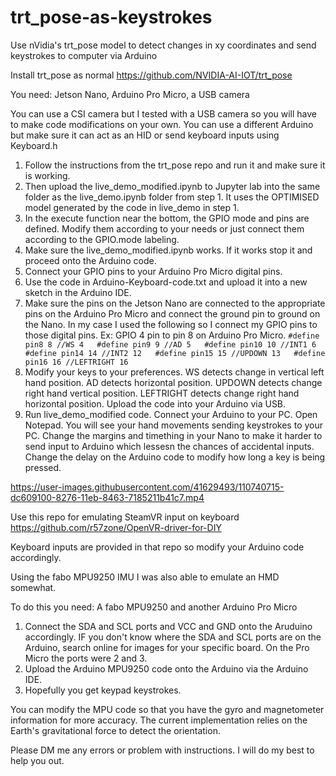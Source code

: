 # trt_pose-as-keystrokes
Use nVidia's trt_pose model to detect changes in xy coordinates and send keystrokes to computer via Arduino

Install trt_pose as normal
https://github.com/NVIDIA-AI-IOT/trt_pose

You need: Jetson Nano, Arduino Pro Micro, a USB camera

You can use a CSI camera but I tested with a USB camera so you will have to make code modifications on your own.
You can use a different Arduino but make sure it can act as an HID or send keyboard inputs using Keyboard.h

1. Follow the instructions from the trt_pose repo and run it and make sure it is working.
2. Then upload the live_demo_modified.ipynb to Jupyter lab into the same folder as the live_demo.ipynb folder from step 1. It uses the OPTIMISED model generated by the code in live_demo in step 1.
3. In the execute function near the bottom, the GPIO mode and pins are defined. Modify them according to your needs or just connect them according to the GPIO.mode labeling.
4. Make sure the live_demo_modified.ipynb works. If it works stop it and proceed onto the Arduino code.
5. Connect your GPIO pins to your Arduino Pro Micro digital pins.
6. Use the code in Arduino-Keyboard-code.txt and upload it into a new sketch in the Arduino IDE.
7. Make sure the pins on the Jetson Nano are connected to the appropriate pins on the Arduino Pro Micro and connect the ground pin to ground on the Nano. In my case I used the following so I connect my GPIO pins to those digital pins. Ex: GPIO 4 pin to pin 8 on Arduino Pro Micro.
          ```
          #define pin8 8 //WS 4  
          #define pin9 9 //AD 5  
          #define pin10 10 //INT1 6  
          #define pin14 14 //INT2 12  
          #define pin15 15 //UPDOWN 13  
          #define pin16 16 //LEFTRIGHT 16  
          ```
8. Modify your keys to your preferences. WS detects change in vertical left hand position. AD detects horizontal position. UPDOWN detects change right hand vertical position. LEFTRIGHT detects change right hand horizontal position. Upload the code into your Arduino via USB. 
9. Run live_demo_modified code. Connect your Arduino to your PC. Open Notepad. You will see your hand movements sending keystrokes to your PC. Change the margins and timething in your Nano to make it harder to send input to Arduino which lessesn the chances of accidental inputs. Change the delay on the Arduino code to modify how long a key is being pressed.



https://user-images.githubusercontent.com/41629493/110740715-dc609100-8276-11eb-8463-7185211b41c7.mp4




Use this repo for emulating SteamVR input on keyboard
https://github.com/r57zone/OpenVR-driver-for-DIY

Keyboard inputs are provided in that repo so modify your Arduino code accordingly.

Using the fabo MPU9250 IMU I was also able to emulate an HMD somewhat.

To do this you need: A fabo MPU9250 and another Arduino Pro Micro

1. Connect the SDA and SCL ports and VCC and GND onto the Aruduino accordingly. IF you don't know where the SDA and SCL ports are on the Arduino, search online for images for your specific board. On the Pro Micro the ports were 2 and 3.
2. Upload the Arduino MPU9250 code onto the Arduino via the Arduino IDE. 
3. Hopefully you get keypad keystrokes. 

You can modify the MPU code so that you have the gyro and magnetometer information for more accuracy. The current implementation relies on the Earth's gravitational force to detect the orientation. 

Please DM me any errors or problem with instructions. I will do my best to help you out.
